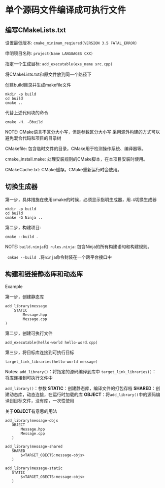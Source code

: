 单个源码文件编译成可执行文件
==============================
编写CMakeLists.txt
--------------------------
设置最低版本: ```cmake_minimum_reqiured(VERSION 3.5 FATAL_ERROR)```

申明项目名称: ```project(Name LANGUAGES CXX)```

指定一个生成目标: ```add_executable(exe_name src.cpp)```

将CMakeLists.txt和原文件放到同一个路径下

创建build目录并生成makefile文件
```
mkdir -p build
cd build
cmake ..
```

代替上述代码块的命令
```
cmake -H. -Bbuild
```

NOTE:
CMake语言不区分大小写，但是参数区分大小写
采用源外构建的方式可以避免混合代码和项目的目录树

CMakefile: 包含临时文件的目录，CMake用于检测操作系统、编译器等。

cmake_install.make: 处理安装规则的CMake脚本，在本项目安装时使用。

CMakeCache.txt: CMake缓存。CMake重新运行时会使用。

切换生成器
---------------------
第一步，具体措施在使用cmake的时候，必须显示指明生成器，用```-G```切换生成器

```
mkdir -p build
cd build
cmake -G Ninja ..
```
第二步，构建项目:
```
cmake --build .
```
NOTE:
```build.ninja```和``` rules.ninja```: 包含Ninja的所有构建语句和构建规则。

``` cmkae --build .```将```ninja```命令封装在一个跨平台接口中

构建和链接静态库和动态库
---------------------------
Example

第一步，创建静态库
```
add_library(message
    STATIC
        Message.hpp
        Message.cpp
)
```
第二步，创建可执行文件
```
add_executable(hello-world hello-word.cpp)
```
第三步，将目标库连接到可执行目标
```
target_link_libraries(hello-world message)
```

Notes:
```add_library()```：将指定的源码编译到库中
```target_link_libraries()```：将库连接到可执行文件中

```add_library()```：参数
**STATIC**：创建静态库，编译文件的打包存档
**SHARED**：创建动态库，动态连接，在运行时加载的库
**OBJECT**：将```add_library()```中的源码编译到目标文件，没有库，一次性使用
 
 关于**OBJECT**有意思的用法
 ```
 add_library(message-objs
    OBJECT
        Message.hpp
        Message.cpp
    )

add_library(message-shared
    SHARED
        $<TARGET_OBECTS:message-objs>
    )

add_library(message-static
    STATIC
        $<TARGET_OBECTS:message-objs>
    )
 ```

